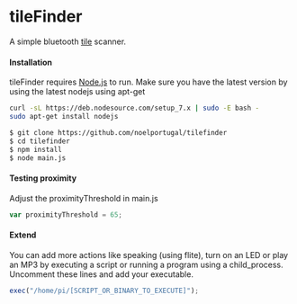 # tileFinder

A simple bluetooth [tile](https://www.thetileapp.com/) scanner.

#### Installation

tileFinder requires [Node.js](https://nodejs.org/) to run. Make sure you have the latest version by using the latest nodejs using apt-get
```sh
curl -sL https://deb.nodesource.com/setup_7.x | sudo -E bash -
sudo apt-get install nodejs
```

```sh
$ git clone https://github.com/noelportugal/tilefinder
$ cd tilefinder
$ npm install
$ node main.js
```
#### Testing proximity
Adjust the proximityThreshold in main.js
```javascript
var proximityThreshold = 65;
```
#### Extend
You can add more actions like speaking (using flite), turn on an LED or play an MP3 by executing a script or running a program using a child_process. Uncomment these lines and add your executable.
```javascript
exec("/home/pi/[SCRIPT_OR_BINARY_TO_EXECUTE]");
```
